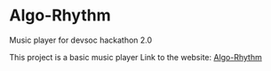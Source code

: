 # Algo-Rhythm
Music player for devsoc hackathon 2.0

This project is a basic music player
Link to the website: [Algo-Rhythm](algo-rhythm.herokuapp.com)
